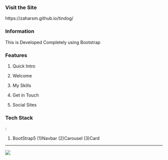 <h3>Visit the Site</h3> https://zaharsm.github.io/tindog/  


<h3>Information </h3> This is Developed Completely using Bootstrap  


<h3>Features </h3>  

1) Quick Intro  

2) Welcome  

3) My Skills   

4) Get in Touch   

5) Social Sites  


<h3>Tech Stack </h3>: 

1) BootStrap5 
  (1)Navbar (2)Carousel (3)Card
 
<hr> 

<img src="images/First-Project.png" > 
